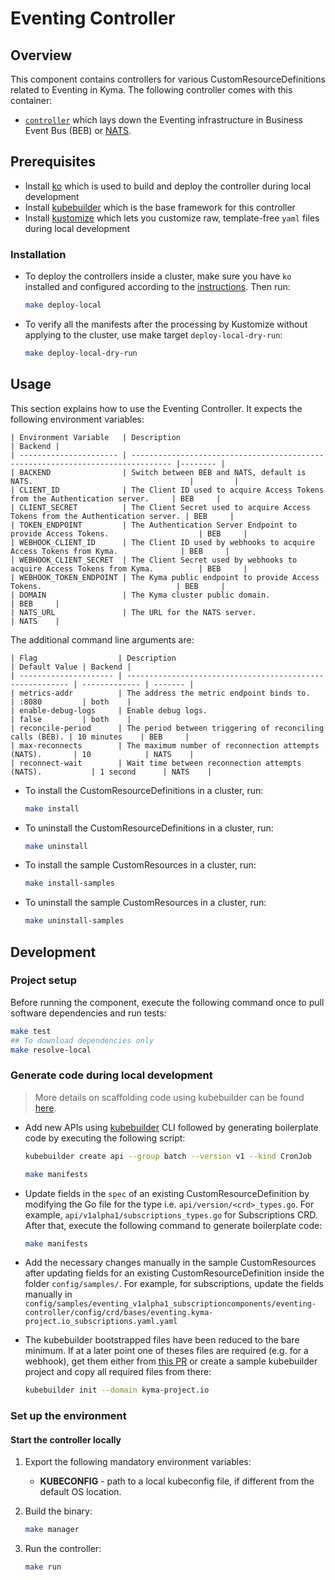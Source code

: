 # Eventing Controller

## Overview

This component contains controllers for various CustomResourceDefinitions related to Eventing in Kyma. The following controller comes with this container:

- [`controller`](https://github.com/kyma-project/kyma/blob/main/components/eventing-controller/cmd/eventing-controller/main.go) which lays down the Eventing infrastructure in Business Event Bus (BEB) or [NATS](https://docs.nats.io/nats-concepts/intro).

## Prerequisites

- Install [ko](https://github.com/google/ko) which is used to build and deploy the controller during local development
- Install [kubebuilder](https://github.com/kubernetes-sigs/kubebuilder) which is the base framework for this controller
- Install [kustomize](https://github.com/kubernetes-sigs/kustomize) which lets you customize raw, template-free `yaml` files during local development

### Installation

- To deploy the controllers inside a cluster, make sure you have `ko` installed and configured according to the [instructions](https://github.com/google/ko#setup). Then run:

    ```sh
    make deploy-local
    ```

- To verify all the manifests after the processing by Kustomize without applying to the cluster, use make target `deploy-local-dry-run`:

    ```sh
    make deploy-local-dry-run
    ```

## Usage

This section explains how to use the Eventing Controller. It expects the following environment variables:

    | Environment Variable   | Description                                                                     | Backend |
    | ---------------------- | ------------------------------------------------------------------------------- |-------- |
    | BACKEND                | Switch between BEB and NATS, default is NATS.                                   |         |
    | CLIENT_ID              | The Client ID used to acquire Access Tokens from the Authentication server.     | BEB     |
    | CLIENT_SECRET          | The Client Secret used to acquire Access Tokens from the Authentication server. | BEB     |
    | TOKEN_ENDPOINT         | The Authentication Server Endpoint to provide Access Tokens.                    | BEB     |
    | WEBHOOK_CLIENT_ID      | The Client ID used by webhooks to acquire Access Tokens from Kyma.              | BEB     |
    | WEBHOOK_CLIENT_SECRET  | The Client Secret used by webhooks to acquire Access Tokens from Kyma.          | BEB     |
    | WEBHOOK_TOKEN_ENDPOINT | The Kyma public endpoint to provide Access Tokens.                              | BEB     |
    | DOMAIN                 | The Kyma cluster public domain.                                                 | BEB     |
    | NATS_URL               | The URL for the NATS server.                                                    | NATS    |

The additional command line arguments are:

    | Flag                  | Description                                               | Default Value | Backend |
    | --------------------- | --------------------------------------------------------- | ------------- | ------- |
    | metrics-addr          | The address the metric endpoint binds to.                 | :8080         | both    |
    | enable-debug-logs     | Enable debug logs.                                        | false         | both    |
    | reconcile-period      | The period between triggering of reconciling calls (BEB). | 10 minutes    | BEB     |
    | max-reconnects        | The maximum number of reconnection attempts (NATS).       | 10            | NATS    |
    | reconnect-wait        | Wait time between reconnection attempts (NATS).           | 1 second      | NATS    |

- To install the CustomResourceDefinitions in a cluster, run:

    ```sh
    make install
    ```

- To uninstall the CustomResourceDefinitions in a cluster, run:

    ```sh
    make uninstall
    ```

- To install the sample CustomResources in a cluster, run:

    ```sh
    make install-samples
    ```

- To uninstall the sample CustomResources in a cluster, run:

    ```sh
    make uninstall-samples
    ```

## Development

### Project setup

Before running the component, execute the following command once to pull software dependencies and run tests:

```sh
make test
## To download dependencies only
make resolve-local
```

### Generate code during local development

> More details on scaffolding code using kubebuilder can be found [here](https://github.com/kubernetes-sigs/kubebuilder/blob/master/designs/simplified-scaffolding.md).

- Add new APIs using [kubebuilder](https://github.com/kubernetes-sigs/kubebuilder) CLI followed by generating boilerplate code by executing the following script:

    ```sh
    kubebuilder create api --group batch --version v1 --kind CronJob

    make manifests
    ```

- Update fields in the `spec` of an existing CustomResourceDefinition by modifying the Go file for the type i.e. `api/version/<crd>_types.go`. For example, `api/v1alpha1/subscriptions_types.go` for Subscriptions CRD. After that, execute the following command to generate boilerplate code:

    ```sh
    make manifests
    ```

- Add the necessary changes manually in the sample CustomResources after updating fields for an existing CustomResourceDefinition inside the folder `config/samples/`. For example, for subscriptions, update the fields manually in `config/samples/eventing_v1alpha1_subscriptioncomponents/eventing-controller/config/crd/bases/eventing.kyma-project.io_subscriptions.yaml.yaml`

- The kubebuilder bootstrapped files have been reduced to the bare minimum. If at a later point one of theses files are required (e.g. for a webhook), get them either from [this PR](https://github.com/kyma-project/kyma/pull/9510/commits/6ce5b914c5ef175dea45c27ccca826becb1b5818) or create a sample kubebuilder project and copy all required files from there:

    ```sh
    kubebuilder init --domain kyma-project.io
    ```


### Set up the environment

#### Start the controller locally

1. Export the following mandatory environment variables:

    * **KUBECONFIG** - path to a local kubeconfig file, if different from the default OS location.

2. Build the binary:

    ```sh
    make manager
    ```

3. Run the controller:

    ```sh
    make run
    ```
